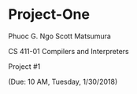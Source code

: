 # Project-One

Phuoc G. Ngo
Scott Matsumura

CS 411-01 Compilers and Interpreters

Project #1

(Due: 10 AM, Tuesday, 1/30/2018)
